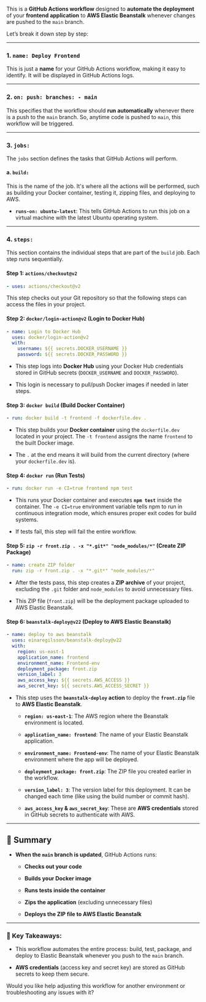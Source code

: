 This is a **GitHub Actions workflow** designed to **automate the deployment** of your **frontend application** to **AWS Elastic Beanstalk** whenever changes are pushed to the `main` branch.

Let’s break it down step by step:

---

### **1. `name: Deploy Frontend`**

This is just a **name** for your GitHub Actions workflow, making it easy to identify. It will be displayed in GitHub Actions logs.

---

### **2. `on: push: branches: - main`**

This specifies that the workflow should **run automatically** whenever there is a push to the `main` branch. So, anytime code is pushed to `main`, this workflow will be triggered.

---

### **3. `jobs:`**

The `jobs` section defines the tasks that GitHub Actions will perform.

#### **a. `build:`**

This is the name of the job. It's where all the actions will be performed, such as building your Docker container, testing it, zipping files, and deploying to AWS.

- **`runs-on: ubuntu-latest`**: This tells GitHub Actions to run this job on a virtual machine with the latest Ubuntu operating system.
    

---

### **4. `steps:`**

This section contains the individual steps that are part of the `build` job. Each step runs sequentially.

#### **Step 1: `actions/checkout@v2`**

```yaml
- uses: actions/checkout@v2
```

This step checks out your Git repository so that the following steps can access the files in your project.

#### **Step 2: `docker/login-action@v2` (Login to Docker Hub)**

```yaml
- name: Login to Docker Hub
  uses: docker/login-action@v2
  with:
    username: ${{ secrets.DOCKER_USERNAME }}
    password: ${{ secrets.DOCKER_PASSWORD }}
```

- This step logs into **Docker Hub** using your Docker Hub credentials stored in GitHub secrets (`DOCKER_USERNAME` and `DOCKER_PASSWORD`).
    
- This login is necessary to pull/push Docker images if needed in later steps.
    

#### **Step 3: `docker build` (Build Docker Container)**

```yaml
- run: docker build -t frontend -f dockerfile.dev .
```

- This step builds your **Docker container** using the `dockerfile.dev` located in your project. The `-t frontend` assigns the name `frontend` to the built Docker image.
    
- The `.` at the end means it will build from the current directory (where your `dockerfile.dev` is).
    

#### **Step 4: `docker run` (Run Tests)**

```yaml
- run: docker run -e CI=true frontend npm test
```

- This runs your Docker container and executes **`npm test`** inside the container. The `-e CI=true` environment variable tells npm to run in continuous integration mode, which ensures proper exit codes for build systems.
    
- If tests fail, this step will fail the entire workflow.
    

#### **Step 5: `zip -r front.zip . -x "*.git*" "node_modules/*"` (Create ZIP Package)**

```yaml
- name: create ZIP folder
  run: zip -r front.zip . -x "*.git*" "node_modules/*"
```

- After the tests pass, this step creates a **ZIP archive** of your project, excluding the `.git` folder and `node_modules` to avoid unnecessary files.
    
- This ZIP file (`front.zip`) will be the deployment package uploaded to AWS Elastic Beanstalk.
    

#### **Step 6: `beanstalk-deploy@v22` (Deploy to AWS Elastic Beanstalk)**

```yaml
- name: deploy to aws beanstalk
  uses: einaregilsson/beanstalk-deploy@v22
  with:
    region: us-east-1
    application_name: frontend
    environment_name: Frontend-env
    deployment_package: front.zip
    version_label: 3
    aws_access_key: ${{ secrets.AWS_ACCESS }}
    aws_secret_key: ${{ secrets.AWS_ACCESS_SECRET }}
```

- This step uses the **`beanstalk-deploy` action** to deploy the **`front.zip`** file to **AWS Elastic Beanstalk**.
    
    - **`region: us-east-1`**: The AWS region where the Beanstalk environment is located.
        
    - **`application_name: frontend`**: The name of your Elastic Beanstalk application.
        
    - **`environment_name: Frontend-env`**: The name of your Elastic Beanstalk environment where the app will be deployed.
        
    - **`deployment_package: front.zip`**: The ZIP file you created earlier in the workflow.
        
    - **`version_label: 3`**: The version label for this deployment. It can be changed each time (like using the build number or commit hash).
        
    - **`aws_access_key` & `aws_secret_key`**: These are **AWS credentials** stored in GitHub secrets to authenticate with AWS.
        

---

## 📝 Summary

- **When the `main` branch is updated**, GitHub Actions runs:
    
    - **Checks out your code**
        
    - **Builds your Docker image**
        
    - **Runs tests inside the container**
        
    - **Zips the application** (excluding unnecessary files)
        
    - **Deploys the ZIP file to AWS Elastic Beanstalk**
        

---

### 🔑 Key Takeaways:

- This workflow automates the entire process: build, test, package, and deploy to Elastic Beanstalk whenever you push to the `main` branch.
    
- **AWS credentials** (access key and secret key) are stored as GitHub secrets to keep them secure.
    

Would you like help adjusting this workflow for another environment or troubleshooting any issues with it?